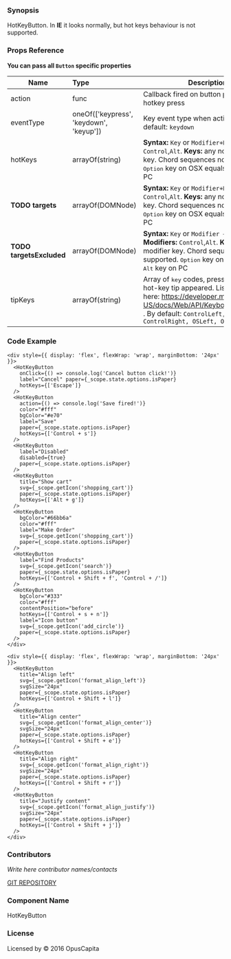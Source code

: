 ### Synopsis

HotKeyButton. 
In **IE** it looks normally, but hot keys behaviour is not supported.

### Props Reference

**You can pass all `Button` specific properties**

| Name                          | Type                  | Description                                                |
| ------------------------------|:----------------------| -----------------------------------------------------------|
| action | func | Callback fired on button press or hotkey press |
| eventType | oneOf(['keypress', 'keydown', 'keyup']) | Key event type when action fired. By default: `keydown` |
| hotKeys | arrayOf(string) | **Syntax:** `Key` or `Modifier+Key`. **Modifiers:** `Control`,`Alt`. **Keys:** any non-modifier key. Chord sequences not supported. <kbd>Option</kbd> key on OSX equals <kbd>Alt</kbd> key on PC |
| **TODO targets** | arrayOf(DOMNode) | **Syntax:** `Key` or `Modifier+Key`. **Modifiers:** `Control`,`Alt`. **Keys:** any non-modifier key. Chord sequences not supported. <kbd>Option</kbd> key on OSX equals <kbd>Alt</kbd> key on PC |
| **TODO targetsExcluded** | arrayOf(DOMNode) | **Syntax:** `Key` or `Modifier + Key`. **Modifiers:** `Control`,`Alt`. **Keys:** any non-modifier key. Chord sequences not supported. <kbd>Option</kbd> key on OSX equals <kbd>Alt</kbd> key on PC |
| tipKeys | arrayOf(string) | Array of <kbd>key</kbd> codes, pressing on which, hot-key tip appeared. List of codes see here: https://developer.mozilla.org/en-US/docs/Web/API/KeyboardEvent/code . By default: `ControlLeft, ControlRight, OSLeft, OSRight` |

### Code Example

```
<div style={{ display: 'flex', flexWrap: 'wrap', marginBottom: '24px' }}>
  <HotKeyButton 
    onClick={() => console.log('Cancel button click!')}
    label="Cancel" paper={_scope.state.options.isPaper}
    hotKeys={['Escape']}
  />
  <HotKeyButton 
    action={() => console.log('Save fired!')}
    color="#fff" 
    bgColor="#e70" 
    label="Save" 
    paper={_scope.state.options.isPaper} 
    hotKeys={['Control + s']}
  />
  <HotKeyButton 
    label="Disabled"
    disabled={true}
    paper={_scope.state.options.isPaper}
  />
  <HotKeyButton 
    title="Show cart"
    svg={_scope.getIcon('shopping_cart')}
    paper={_scope.state.options.isPaper} 
    hotKeys={['Alt + g']}
  />
  <HotKeyButton
    bgColor="#66bb6a"
    color="#fff"
    label="Make Order"
    svg={_scope.getIcon('shopping_cart')}
    paper={_scope.state.options.isPaper}
  />
  <HotKeyButton 
    label="Find Products"
    svg={_scope.getIcon('search')}
    paper={_scope.state.options.isPaper}
    hotKeys={['Control + Shift + f', 'Control + /']}
  />
  <HotKeyButton
    bgColor="#333"
    color="#fff"
    contentPosition="before"
    hotKeys={['Control + s + n']}
    label="Icon button"
    svg={_scope.getIcon('add_circle')}
    paper={_scope.state.options.isPaper}
  />
</div>

<div style={{ display: 'flex', flexWrap: 'wrap', marginBottom: '24px' }}>
  <HotKeyButton
    title="Align left"
    svg={_scope.getIcon('format_align_left')}
    svgSize="24px"
    paper={_scope.state.options.isPaper} 
    hotKeys={['Control + Shift + l']}
  />
  <HotKeyButton
    title="Align center"
    svg={_scope.getIcon('format_align_center')}
    svgSize="24px"
    paper={_scope.state.options.isPaper} 
    hotKeys={['Control + Shift + e']}
  />
  <HotKeyButton
    title="Align right"
    svg={_scope.getIcon('format_align_right')}
    svgSize="24px"
    paper={_scope.state.options.isPaper} 
    hotKeys={['Control + Shift + r']}
  />
  <HotKeyButton
    title="Justify content"
    svg={_scope.getIcon('format_align_justify')}
    svgSize="24px"
    paper={_scope.state.options.isPaper} 
    hotKeys={['Control + Shift + j']}
  />
</div>
``` 

### Contributors
*Write here contributor names/contacts*

[GIT REPOSITORY](http://buildserver.jcatalog.com/gitweb/?p=js-react-application-generator.git)

### Component Name

HotKeyButton

### License

Licensed by © 2016 OpusCapita

